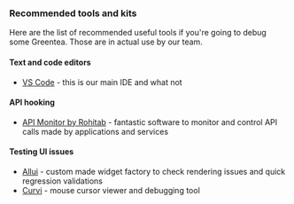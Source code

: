 ### Recommended tools and kits

Here are the list of recommended useful tools if you're going to debug some Greentea. Those are in actual use by our team.

#### Text and code editors

- [VS Code](https://code.visualstudio.com/) - this is our main IDE and what not

#### API hooking

- [API Monitor by Rohitab](https://www.rohitab.com/apimonitor) - fantastic software to monitor and control API calls made by applications and services

#### Testing UI issues

- [Allui](https://github.com/PeyTy/Allui) - custom made widget factory to check rendering issues and quick regression validations
- [Curvi](https://github.com/PeyTy/Curvi) - mouse cursor viewer and debugging tool
